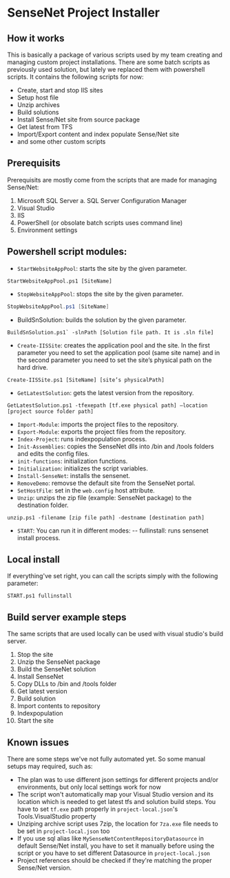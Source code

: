 # SenseNet Project Installer

## How it works

This is basically a package of various scripts used by my team creating and managing custom project installations. There are some batch scripts as previously used solution, but lately we replaced them with powershell scripts.
It contains the following scripts for now:
- Create, start and stop IIS sites
- Setup host file
- Unzip archives
- Build solutions
- Install Sense/Net site from source package
- Get latest from TFS
- Import/Export content and index populate Sense/Net site
- and some other custom scripts

## Prerequisits

Prerequisits are mostly come from the scripts that are made for managing Sense/Net:

1. Microsoft SQL Server
	a.       SQL Server Configuration Manager
2. Visual Studio
3. IIS
3. PowerShell (or obsolate batch scripts uses command line)
4. Environment settings

## Powershell script modules:

- `StartWebsiteAppPool`: starts the site by the given parameter. 
```
StartWebsiteAppPool.ps1 [SiteName]
```
- `StopWebsiteAppPool`: stops the site by the given parameter.
```powershell
StopWebsiteAppPool.ps1 [SiteName]
```
- BuildSnSolution: builds the solution by the given parameter.
```
BuildSnSolution.ps1` -slnPath [Solution file path. It is .sln file]
```
- `Create-IISSite`: creates the application pool and the site. In the first parameter you need to set the application pool (same site name) and in the second parameter you need to set the site’s physical path on the hard drive.
```
Create-IISSite.ps1 [SiteName] [site’s physicalPath]
```
- `GetLatestSolution`: gets the latest version from the repository.
```
GetLatestSolution.ps1 -tfexepath [tf.exe physical path] –location [project source folder path]
```
- `Import-Module`: imports the project files to the repository.
- `Export-Module`: exports the project files from the repository.
- `Index-Project`: runs indexpopulation process.
- `Init-Assemblies`: copies the SenseNet dlls into /bin and /tools folders and edits the config files.
- `init-functions`: initialization functions.
- `Initialization`: initializes the script variables.
- `Install-SenseNet`: installs the sensenet.
- `RemoveDemo`: removse the default site from the SenseNet portal.
- `SetHostFile`: set in the `web.config` host attribute.
- `Unzip`: unzips the zip file (example: SenseNet package) to the destination folder.
```
unzip.ps1 -filename [zip file path] -destname [destination path]
```
- `START`: You can run it in different modes: 
-- fullinstall: runs sensenet install process.

## Local install 

If everything've set right, you can call the scripts simply with the following parameter:
```
START.ps1 fullinstall
```

## Build server example steps

The same scripts that are used locally can be used with visual studio's build server.

1.	Stop the site 
2.	Unzip the SenseNet package
3.	Build the SenseNet solution
4.	Install SenseNet
5.	Copy DLLs to /bin and /tools folder
6.	Get latest version
7.	Build solution
8.	Import contents to repository
9.	Indexpopulation
10.	Start the site 

## Known issues

There are some steps we've not fully automated yet. So some manual setups may required, such as:

- The plan was to use different json settings for different projects and/or environments, but only local settings work for now
- The script won't automatically map your Visual Studio version and its location which is needed to get latest tfs and solution build steps. You have to set `tf.exe` path properly in `project-local.json`'s Tools.VisualStudio property
- Unziping archive script uses 7zip, the location for `7za.exe` file needs to be set in `project-local.json` too
- If you use sql alias like `MySenseNetContentRepositoryDatasource` in default Sense/Net install, you have to set it manually before using the script or you have to set different Datasource in `project-local.json`
- Project references should be checked if they're matching the proper Sense/Net version.
